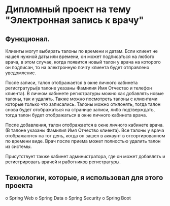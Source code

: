 # Дипломный проект на тему "Электронная запись к врачу"

Функционал.
-----------

Клиенты могут выбирать талоны по времени и датам. 
Если клиент не нашел нужной даты или времени, он может подписаться на любого врача, в этом случае, когда появится 
новый талон у врача на которого он подписан, то на электронную почту клиента будет отправлено уведомление.

После записи, талон отображается в окне личного кабинета регистратуры(в талоне указаны Фамилия Имя Отчество и телефон клиента).
В личном кабинете регистратуры можно как добавлять новые талоны, так и удалять.
Также можно посмотреть талоны с клиентами которые только что записались.
Талоны можно отклонять, тогда талон снова будет отображаться на странице записи, либо подтверждать, тогда
талон будет отображаться в окне личного кабинета врача.

После добавления, талон отображается в окне личного кабинете врача.(В талоне указаны Фамилия Имя Отчество клиента). 
Все талоны у врача отображаются на тот день, когда он зашел в аккаунт в отсортированном по времени виде.
Врач после приема может полностью удалить талон из системы.

Присутствует также кабинет администратора, где он может добавлять и регистрировать врачей и работников регистратуры.

Технологии, которые, я использовал для этого проекта
----------------------------------------------------
o Spring Web
o Spring Data
o Spring Security
o Spring Boot

